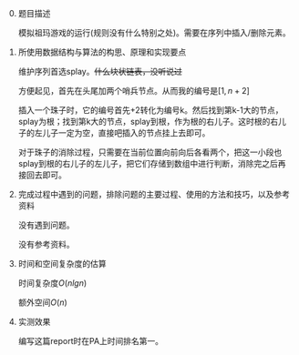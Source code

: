 0. 题目描述
   
   模拟祖玛游戏的运行(规则没有什么特别之处)。需要在序列中插入/删除元素。

1. 所使用数据结构与算法的构思、原理和实现要点

    维护序列首选splay。~~什么块状链表，没听说过~~

    方便起见，首先在头尾加两个哨兵节点。从而我的编号是$[1,n+2]$

    插入一个珠子时，它的编号首先+2转化为编号k。然后找到第k-1大的节点，splay为根；找到第k大的节点，splay到根，作为根的右儿子。这时根的右儿子的左儿子一定为空，直接吧插入的节点挂上去即可。

    对于珠子的消除过程，只需要在当前位置向前向后各看两个，把这一小段也splay到根的右儿子的左儿子，把它们存储到数组中进行判断，消除完之后再接回去即可。
    
2. 完成过程中遇到的问题，排除问题的主要过程、使用的方法和技巧，以及参考资料
    
    没有遇到问题。

    没有参考资料。
   
3. 时间和空间复杂度的估算
   
   时间复杂度$O(nlgn)$

   额外空间$O(n)$

4. 实测效果

    编写这篇report时在PA上时间排名第一。
